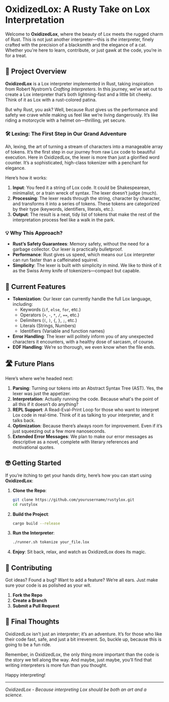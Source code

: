 # OxidizedLox: A Rusty Take on Lox Interpretation

Welcome to **OxidizedLox**, where the beauty of Lox meets the rugged charm of Rust. This is not just another interpreter—this is *the* interpreter, finely crafted with the precision of a blacksmith and the elegance of a cat. Whether you're here to learn, contribute, or just gawk at the code, you’re in for a treat.

## 📜 **Project Overview**

**OxidizedLox** is a Lox interpreter implemented in Rust, taking inspiration from Robert Nystrom’s *Crafting Interpreters*. In this journey, we’ve set out to create a Lox interpreter that’s both lightning-fast and a little bit cheeky. Think of it as Lox with a rust-colored patina.

But why Rust, you ask? Well, because Rust gives us the performance and safety we crave while making us feel like we’re living dangerously. It’s like riding a motorcycle with a helmet on—thrilling, yet secure.

### 🛠 **Lexing: The First Step in Our Grand Adventure**

Ah, lexing, the art of turning a stream of characters into a manageable array of tokens. It’s the first step in our journey from raw Lox code to beautiful execution. Here in OxidizedLox, the lexer is more than just a glorified word counter. It’s a sophisticated, high-class tokenizer with a penchant for elegance.

Here’s how it works:

1. **Input**: You feed it a string of Lox code. It could be Shakespearean, minimalist, or a train wreck of syntax. The lexer doesn’t judge (much).
2. **Processing**: The lexer reads through the string, character by character, and transforms it into a series of tokens. These tokens are categorized by their type (keywords, identifiers, literals, etc.).
3. **Output**: The result is a neat, tidy list of tokens that make the rest of the interpretation process feel like a walk in the park.

### 💡 **Why This Approach?**
- **Rust’s Safety Guarantees**: Memory safety, without the need for a garbage collector. Our lexer is practically bulletproof.
- **Performance**: Rust gives us speed, which means our Lox interpreter can run faster than a caffeinated squirrel.
- **Simplicity**: The lexer is built with simplicity in mind. We like to think of it as the Swiss Army knife of tokenizers—compact but capable.

## 🚀 **Current Features**

- **Tokenization**: Our lexer can currently handle the full Lox language, including:
  - Keywords (`if`, `else`, `for`, etc.)
  - Operators (`+`, `-`, `*`, `/`, `==`, etc.)
  - Delimiters (`(`, `)`, `{`, `}`, `;`, etc.)
  - Literals (Strings, Numbers)
  - Identifiers (Variable and function names)
- **Error Handling**: The lexer will politely inform you of any unexpected characters it encounters, with a healthy dose of sarcasm, of course.
- **EOF Handling**: We’re so thorough, we even know when the file ends.

## 🛣 **Future Plans**

Here’s where we’re headed next:

1. **Parsing**: Turning our tokens into an Abstract Syntax Tree (AST). Yes, the lexer was just the appetizer.
2. **Interpretation**: Actually running the code. Because what's the point of all this if it doesn’t do anything?
3. **REPL Support**: A Read-Eval-Print Loop for those who want to interpret Lox code in real-time. Think of it as talking to your interpreter, and it talks back.
4. **Optimization**: Because there’s always room for improvement. Even if it’s just squeezing out a few more nanoseconds.
5. **Extended Error Messages**: We plan to make our error messages as descriptive as a novel, complete with literary references and motivational quotes.

## 🤓 **Getting Started**

If you’re itching to get your hands dirty, here’s how you can start using **OxidizedLox**:

1. **Clone the Repo**: 
   ```sh
   git clone https://github.com/yourusername/rustylox.git
   cd rustylox
   ```

2. **Build the Project**: 
   ```sh
   cargo build --release
   ```

3. **Run the Interpreter**: 
   ```sh
   ./runner.sh tokenize your_file.lox
   ```

4. **Enjoy**: Sit back, relax, and watch as OxidizedLox does its magic.

## 🤝 **Contributing**

Got ideas? Found a bug? Want to add a feature? We’re all ears. Just make sure your code is as polished as your wit.

1. **Fork the Repo**
2. **Create a Branch**
3. **Submit a Pull Request**

## 🎩 **Final Thoughts**

OxidizedLox isn’t just an interpreter; it’s an adventure. It’s for those who like their code fast, safe, and just a bit irreverent. So, buckle up, because this is going to be a fun ride.

Remember, in OxidizedLox, the only thing more important than the code is the story we tell along the way. And maybe, just maybe, you’ll find that writing interpreters is more fun than you thought.

Happy interpreting!

---

*OxidizedLox - Because interpreting Lox should be both an art and a science.*